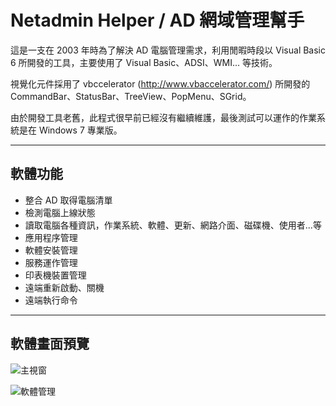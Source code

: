 # Netadmin Helper / AD 網域管理幫手

這是一支在 2003 年時為了解決 AD 電腦管理需求，利用閒暇時段以 Visual Basic 6 所開發的工具，主要使用了 Visual Basic、ADSI、WMI... 等技術。

視覺化元件採用了 vbccelerator (http://www.vbaccelerator.com/) 所開發的 CommandBar、StatusBar、TreeView、PopMenu、SGrid。

由於開發工具老舊，此程式很早前已經沒有繼續維護，最後測試可以運作的作業系統是在 Windows 7 專業版。

-----

## 軟體功能

* 整合 AD 取得電腦清單
* 檢測電腦上線狀態
* 讀取電腦各種資訊，作業系統、軟體、更新、網路介面、磁碟機、使用者...等
* 應用程序管理
* 軟體安裝管理
* 服務運作管理
* 印表機裝置管理
* 遠端重新啟動、關機
* 遠端執行命令



-----

## 軟體畫面預覽

![主視窗](https://raw.githubusercontent.com/jasoncheng7115/netadminhelper/master/images/netadmin3.png)


![軟體管理](https://raw.githubusercontent.com/jasoncheng7115/netadminhelper/master/images/netadmin2.png)




